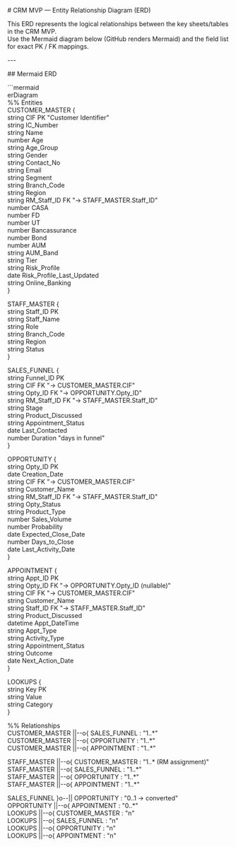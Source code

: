 \# CRM MVP — Entity Relationship Diagram (ERD)

This ERD represents the logical relationships between the key sheets/tables in the CRM MVP.  
Use the Mermaid diagram below (GitHub renders Mermaid) and the field list for exact PK / FK mappings.

\---

\#\# Mermaid ERD

\`\`\`mermaid  
erDiagram  
  %% Entities  
  CUSTOMER\_MASTER {  
    string CIF PK "Customer Identifier"  
    string IC\_Number  
    string Name  
    number Age  
    string Age\_Group  
    string Gender  
    string Contact\_No  
    string Email  
    string Segment  
    string Branch\_Code  
    string Region  
    string RM\_Staff\_ID FK "-\> STAFF\_MASTER.Staff\_ID"  
    number CASA  
    number FD  
    number UT  
    number Bancassurance  
    number Bond  
    number AUM  
    string AUM\_Band  
    string Tier  
    string Risk\_Profile  
    date Risk\_Profile\_Last\_Updated  
    string Online\_Banking  
  }

  STAFF\_MASTER {  
    string Staff\_ID PK  
    string Staff\_Name  
    string Role  
    string Branch\_Code  
    string Region  
    string Status  
  }

  SALES\_FUNNEL {  
    string Funnel\_ID PK  
    string CIF FK "-\> CUSTOMER\_MASTER.CIF"  
    string Opty\_ID FK "-\> OPPORTUNITY.Opty\_ID"  
    string RM\_Staff\_ID FK "-\> STAFF\_MASTER.Staff\_ID"  
    string Stage  
    string Product\_Discussed  
    string Appointment\_Status  
    date Last\_Contacted  
    number Duration "days in funnel"  
  }

  OPPORTUNITY {  
    string Opty\_ID PK  
    date Creation\_Date  
    string CIF FK "-\> CUSTOMER\_MASTER.CIF"  
    string Customer\_Name  
    string RM\_Staff\_ID FK "-\> STAFF\_MASTER.Staff\_ID"  
    string Opty\_Status  
    string Product\_Type  
    number Sales\_Volume  
    number Probability  
    date Expected\_Close\_Date  
    number Days\_to\_Close  
    date Last\_Activity\_Date  
  }

  APPOINTMENT {  
    string Appt\_ID PK  
    string Opty\_ID FK "-\> OPPORTUNITY.Opty\_ID (nullable)"  
    string CIF FK "-\> CUSTOMER\_MASTER.CIF"  
    string Customer\_Name  
    string Staff\_ID FK "-\> STAFF\_MASTER.Staff\_ID"  
    string Product\_Discussed  
    datetime Appt\_DateTime  
    string Appt\_Type  
    string Activity\_Type  
    string Appointment\_Status  
    string Outcome  
    date Next\_Action\_Date  
  }

  LOOKUPS {  
    string Key PK  
    string Value  
    string Category  
  }

  %% Relationships  
  CUSTOMER\_MASTER ||--o{ SALES\_FUNNEL : "1..\*"  
  CUSTOMER\_MASTER ||--o{ OPPORTUNITY : "1..\*"  
  CUSTOMER\_MASTER ||--o{ APPOINTMENT : "1..\*"

  STAFF\_MASTER ||--o{ CUSTOMER\_MASTER : "1..\* (RM assignment)"  
  STAFF\_MASTER ||--o{ SALES\_FUNNEL : "1..\*"  
  STAFF\_MASTER ||--o{ OPPORTUNITY : "1..\*"  
  STAFF\_MASTER ||--o{ APPOINTMENT : "1..\*"

  SALES\_FUNNEL }o--|| OPPORTUNITY : "0..1 \-\> converted"  
  OPPORTUNITY ||--o{ APPOINTMENT : "0..\*"  
  LOOKUPS ||--o{ CUSTOMER\_MASTER : "n"  
  LOOKUPS ||--o{ SALES\_FUNNEL : "n"  
  LOOKUPS ||--o{ OPPORTUNITY : "n"  
  LOOKUPS ||--o{ APPOINTMENT : "n"

